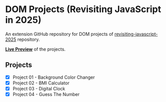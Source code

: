 # DOM Projects (Revisiting JavaScript in 2025)

An extension GitHub repository for DOM projects of [revisiting-javascript-2025](https://github.com/Ashmin-Bhujel/revisiting-javascript-2025) repository.

[**Live Preview**](https://ashmin-bhujel.github.io/dom-projects-rvjs2025/) of the projects.

## Projects

- [x] Project 01 - Background Color Changer
- [x] Project 02 - BMI Calculator
- [x] Project 03 - Digital Clock
- [x] Project 04 - Guess The Number
